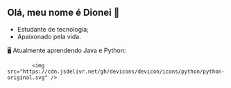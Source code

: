 ## Olá, meu nome é Dionei 👋
 - Estudante de tecnologia;
 - Apaixonado pela vida.
 
  🖥️ Atualmente aprendendo Java e Python:
  
  
            <img src="https://cdn.jsdelivr.net/gh/devicons/devicon/icons/python/python-original.svg" />
          

            
          
           
          
          
          

